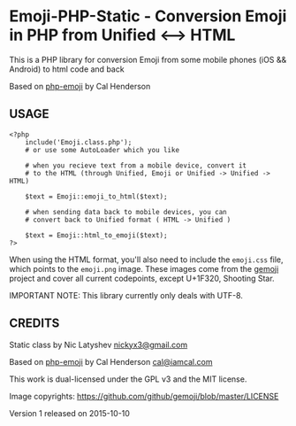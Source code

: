 # Emoji-PHP-Static - Conversion Emoji in PHP from Unified <--> HTML

This is a PHP library for conversion Emoji from some mobile phones (iOS && Android) to html code and back

Based on <a href="https://github.com/iamcal/php-emoji">php-emoji</a> by Cal Henderson

## USAGE

    <?php
        include('Emoji.class.php');
        # or use some AutoLoader which you like

        # when you recieve text from a mobile device, convert it
        # to the HTML (through Unified, Emoji or Unified -> Unified -> HTML)

        $text = Emoji::emoji_to_html($text);

        # when sending data back to mobile devices, you can
        # convert back to Unified format ( HTML -> Unified )

        $text = Emoji::html_to_emoji($text);
    ?>

When using the HTML format, you'll also need to include the <code>emoji.css</code> file, which points 
to the <code>emoji.png</code> image. These images come from the <a href="https://github.com/github/gemoji">gemoji</a> 
project and cover all current codepoints, except U+1F320, Shooting Star.

IMPORTANT NOTE: This library currently only deals with UTF-8.

## CREDITS

Static class by Nic Latyshev <nickyx3@gmail.com>

Based on <a href="https://github.com/iamcal/php-emoji">php-emoji</a> by Cal Henderson <cal@iamcal.com>

This work is dual-licensed under the GPL v3 and the MIT license.

Image copyrights: https://github.com/github/gemoji/blob/master/LICENSE

Version 1 released on 2015-10-10
